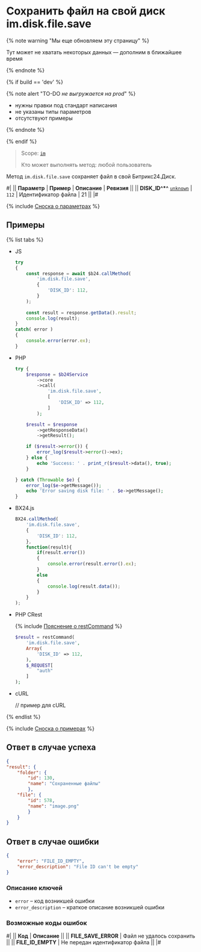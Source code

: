 # Сохранить файл на свой диск im.disk.file.save

{% note warning "Мы еще обновляем эту страницу" %}

Тут может не хватать некоторых данных — дополним в ближайшее время

{% endnote %}

{% if build == 'dev' %}

{% note alert "TO-DO _не выгружается на prod_" %}

- нужны правки под стандарт написания
- не указаны типы параметров
- отсутствуют примеры

{% endnote %}

{% endif %}

> Scope: [`im`](../../scopes/permissions.md)
>
> Кто может выполнять метод: любой пользователь

Метод `im.disk.file.save` сохраняет файл в свой Битрикс24.Диск.

#|
|| **Параметр** | **Пример** | **Описание** | **Ревизия** ||
|| **DISK_ID^*^**
[`unknown`](../../data-types.md) | `112` | Идентификатор файла | 21 ||
|#

{% include [Сноска о параметрах](../../../_includes/required.md) %}

## Примеры

{% list tabs %}

- JS


    ```js
    try
    {
    	const response = await $b24.callMethod(
    		'im.disk.file.save',
    		{
    			'DISK_ID': 112,
    		}
    	);
    	
    	const result = response.getData().result;
    	console.log(result);
    }
    catch( error )
    {
    	console.error(error.ex);
    }
    ```

- PHP


    ```php
    try {
        $response = $b24Service
            ->core
            ->call(
                'im.disk.file.save',
                [
                    'DISK_ID' => 112,
                ]
            );
    
        $result = $response
            ->getResponseData()
            ->getResult();
    
        if ($result->error()) {
            error_log($result->error()->ex);
        } else {
            echo 'Success: ' . print_r($result->data(), true);
        }
    
    } catch (Throwable $e) {
        error_log($e->getMessage());
        echo 'Error saving disk file: ' . $e->getMessage();
    }
    ```

- BX24.js

    ```javascript
    BX24.callMethod(
        'im.disk.file.save',
        {
            'DISK_ID': 112,
        },
        function(result){
            if(result.error())
            {
                console.error(result.error().ex);
            }
            else
            {
                console.log(result.data());
            }
        }
    );
    ```

- PHP CRest

    {% include [Пояснение о restCommand](../_includes/rest-command.md) %}

    ```php
    $result = restCommand(
        'im.disk.file.save',
        Array(
            'DISK_ID' => 112,
        ),
        $_REQUEST[
            "auth"
        ]
    );
    ```

- cURL

    // пример для cURL

{% endlist %}

{% include [Сноска о примерах](../../../_includes/examples.md) %}

## Ответ в случае успеха

```json
{
"result": {
    "folder": {
        "id": 130,
        "name": "Сохраненные файлы"
        },
    "file": {
        "id": 578,
        "name": "image.png"
        }
    }
}
```

## Ответ в случае ошибки

```json
{
    "error": "FILE_ID_EMPTY",
    "error_description": "File ID can't be empty"
}
```

### Описание ключей

- `error` – код возникшей ошибки
- `error_description` – краткое описание возникшей ошибки

### Возможные коды ошибок

#|
|| **Код** | **Описание** ||
|| **FILE_SAVE_ERROR** | Файл не удалось сохранить ||
|| **FILE_ID_EMPTY** | Не передан идентификатор файла ||
|#

